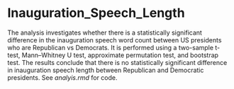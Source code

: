 # Inauguration_Speech_Length
The analysis investigates whether there is a statistically significant difference in the inauguration speech word count between US presidents who are Republican vs Democrats. It is performed using a two-sample t-test, Mann–Whitney U test, approximate permutation test, and bootstrap test. The results conclude that there is no statistically significant difference in inauguration speech length between Republican and Democratic presidents.
See *analyis.rmd* for code.
